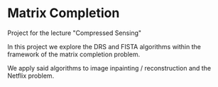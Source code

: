 # Matrix Completion
Project for the lecture "Compressed Sensing"


In this project we explore the DRS and FISTA algorithms within the framework of the matrix completion problem.

We apply said algorithms to image inpainting / reconstruction and the Netflix problem.
